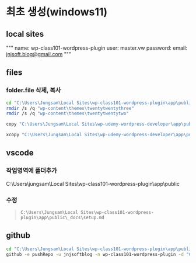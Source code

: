 # 최초 생성(windows11)

## local sites

"""
name: wp-class101-wordpress-plugin
user: master.vw
password:
email: jnjsoft.blog@gmail.com
"""

## files

### folder.file 삭제, 복사

```sh
cd "C:\Users\Jungsam\Local Sites\wp-class101-wordpress-plugin\app\public"
rmdir /s /q "wp-content\themes\twentytwentythree"
rmdir /s /q "wp-content\themes\twentytwentytwo"

copy "C:\Users\Jungsam\Local Sites\wp-udemy-wordpress-developer\app\public\.gitignore" "C:\Users\Jungsam\Local Sites\wp-class101-wordpress-plugin\app\public\.gitignore"

xcopy "C:\Users\Jungsam\Local Sites\wp-udemy-wordpress-developer\app\public\_docs\*" "C:\Users\Jungsam\Local Sites\wp-class101-wordpress-plugin\app\public\_docs\" /s /e /h /y
```

## vscode
### 작업영역에 폴더추가
C:\Users\jungsam\Local Sites\wp-class101-wordpress-plugin\app\public

### 수정

> `C:\Users\Jungsam\Local Sites\wp-class101-wordpress-plugin\app\public\_docs\setup.md`

## github

```sh
cd "C:\Users\Jungsam\Local Sites\wp-class101-wordpress-plugin\app\public"
github -e pushRepo -u jnjsoftblog -n wp-class101-wordpress-plugin -d "CLASS101 예비/현직 웹 프로그래머를 위한 워드프레스 플러그인 개발!"
```